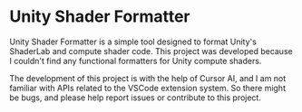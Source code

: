 # Unity Shader Formatter
Unity Shader Formatter is a simple tool designed to format Unity's ShaderLab and compute shader code. This project was developed because I couldn't find any functional formatters for Unity compute shaders.

The development of this project is with the help of Cursor AI, and I am not familiar with APIs related to the VSCode extension system. So there might be bugs, and please help report issues or contribute to this project.